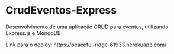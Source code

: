 # CrudEventos-Express
Desenvolvimento de uma aplicação CRUD para eventos, utilizando Express.js e MongoDB

Link para o deploy: https://peaceful-ridge-61933.herokuapp.com/
